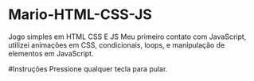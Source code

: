 # Mario-HTML-CSS-JS
Jogo simples em HTML CSS E JS
Meu primeiro contato com JavaScript, utilizei animações em CSS, condicionais, loops,  e manipulação de elementos em JavaScript.

#Instruções
Pressione qualquer tecla para pular.
